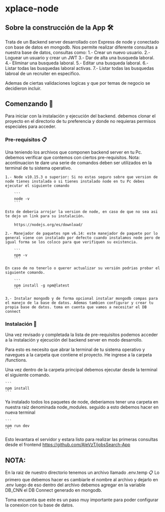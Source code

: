 # xplace-node

## Sobre la construcción de la App 🛠️

Trata de un Backend server desarrollado con Express de node y conectado con base de datos en mongodb. Nos permite realizar diferente consultas a nuestra base de datos, consultas como:
    1.- Crear un nuevo usuario.
    2.- Loguear un usuario y crear un JWT
    3.- Dar de alta una busqueda laboral.
    4.- Eliminar una busqueda laboral.
    5.- Editar una busqueda laboral.
    6.- Listar todas las busquedas laboral activas.
    7.- Listar todas las busquedas labroal de un recruiter en especifico.

Ademas de ciertas validaciones logicas y que por temas de negocio se decidieron incluir.


## Comenzando 🚀

Para iniciar con la instalación y ejecución del backend. debemos clonar el proyecto en el directorio de tu preferencia y donde no requieras permisos especiales para acceder.

### Pre-requisitos 📋

Una teniendo los archivos que componen backend server en tu Pc. debemos verificar que contemos con ciertos pre-requisitos. Nota: acontinuacion te dare una serie de comandos deben ser utilizados en la terminal de tu sistema operativo.

    1.- Node v10.15.3 o superior: Si no estas seguro sobre que version de node tienes instalada o si tienes instalado node en tu Pc debes ejecutar el siguiente comando 

        ```
        node -v
        ```

    Esto de deberia arrojar la version de node, en caso de que no sea asi te dejo un link para su instalación. 

        https://nodejs.org/es/download/

    2.- Manejador de paquetes npm v6.14: este manejador de paquete por lo general viene con instalado por defecto cuando instalamos node pero de igual forma se los coloco para que verifiquen su existencia.

        ```
        npm -v
        ```

    En caso de no tenerlo o querer actualizar su versión podrias probar el siguiente comando.

        ```
        npm install -g npm@latest
        ```

    3.- Instalar mongodb y de forma opcional instalar mongodb compas para el manejo de la base de datos. Ademas tambien configurar y crear tu propia base de datos. toma en cuenta que vamos a necesitar el DB connect

### Instalación 🔧

Una vez revisado y completada la lista de pre-requisitos podemos acceder a la instalación y ejecución del backend server en modo desarrollo.

Para esto es necesito que abrar la terminal de tu sistema operativo y navegues a la carpeta que contiene el proyecto. He ingrese a la carpeta /functions.

Una vez dentro de la carpeta principal debemos ejecutar desde la terminal el siguiente comando.

    ```
    npm install
    ```
    
Ya instalado todos los paquetes de node, deberiamos tener una carpeta en nuestra raiz denominada node_modules. seguido a esto debemos hacer en nueva terminal

    ```
    npm run dev
    ```

Esto levantara el servidor y estara listo para realizar las primeras consultas desde el frontend https://github.com/AleVzT/jobsSearch-App


## NOTA:
En la raiz de nuestro directorio tenemos un archivo llamado .env.temp  📋  Lo primero que debemos hacer es cambiarle el nombre al archivo y dejarlo en .env luego de eso dentro del archivo debemos agregar en la variable DB_CNN el DB Connect generado en mongodb.

Toma encuenta que este es un paso muy importante para poder configurar la conexion con tu base de datos.

